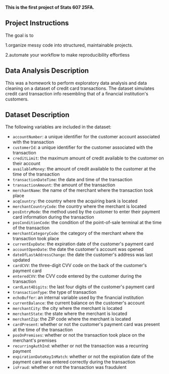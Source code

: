 **This is the first project of Stats 607 25FA.**

## Project Instructions
The goal is to 

1.organize messy code into structured, maintainable projects. 

2.automate your workflow to make reproducibility effortless

## Data Analysis Description
This was a homework to perform exploratory data analysis and data cleaning on a dataset of credit card transactions. The dataset simulates credit card transaction info resembling that of a financial institution's customers.

## Dataset Description

The following variables are included in the dataset:

- `accountNumber`: a unique identifier for the customer account associated with the transaction
- `customerId`: a unique identifier for the customer associated with the transaction
- `creditLimit`: the maximum amount of credit available to the customer on their account
- `availableMoney`: the amount of credit available to the customer at the time of the transaction
- `transactionDateTime`: the date and time of the transaction
- `transactionAmount`: the amount of the transaction
- `merchantName`: the name of the merchant where the transaction took place
- `acqCountry`: the country where the acquiring bank is located
- `merchantCountryCode`: the country where the merchant is located
- `posEntryMode`: the method used by the customer to enter their payment card information during the transaction
- `posConditionCode`: the condition of the point-of-sale terminal at the time of the transaction
- `merchantCategoryCode`: the category of the merchant where the transaction took place
- `currentExpDate`: the expiration date of the customer's payment card
- `accountOpenDate`: the date the customer's account was opened
- `dateOfLastAddressChange`: the date the customer's address was last updated
- `cardCVV`: the three-digit CVV code on the back of the customer's payment card
- `enteredCVV`: the CVV code entered by the customer during the transaction
- `cardLast4Digits`: the last four digits of the customer's payment card
- `transactionType`: the type of transaction
- `echoBuffer`: an internal variable used by the financial institution
- `currentBalance`: the current balance on the customer's account
- `merchantCity`: the city where the merchant is located
- `merchantState`: the state where the merchant is located
- `merchantZip`: the ZIP code where the merchant is located
- `cardPresent`: whether or not the customer's payment card was present at the time of the transaction
- `posOnPremises`: whether or not the transaction took place on the merchant's premises
- `recurringAuthInd`: whether or not the transaction was a recurring payment
- `expirationDateKeyInMatch`: whether or not the expiration date of the payment card was entered correctly during the transaction
- `isFraud`: whether or not the transaction was fraudulent
